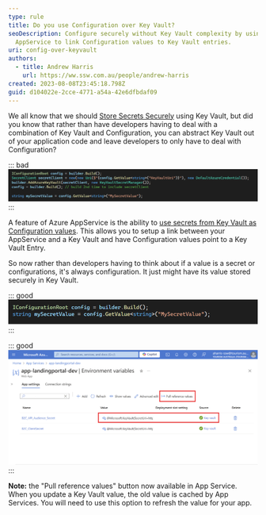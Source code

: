 ```yaml
---
type: rule
title: Do you use Configuration over Key Vault?
seoDescription: Configure securely without Key Vault complexity by using Azure
  AppService to link Configuration values to Key Vault entries.
uri: config-over-keyvault
authors:
  - title: Andrew Harris
    url: https://ww.ssw.com.au/people/andrew-harris
created: 2023-08-08T23:45:18.798Z
guid: d104022e-2cce-4771-a54a-42e6dfbdaf09
---
```


We all know that we should [Store Secrets Securely](/store-your-secrets-securely) using Key Vault, but did you know that rather than have developers having to deal with a combination of Key Vault and Configuration, you can abstract Key Vault out of your application code and leave developers to only have to deal with Configuration?

<!--endintro-->

::: bad
![Figure: Bad example - Having to wire up Key Vault unnecessarily](badkeyvault.png 'Wiring up both KeyVault and Configure')
:::

A feature of Azure AppService is the ability to [use secrets from Key Vault as Configuration values](https://learn.microsoft.com/en-us/azure/app-service/app-service-key-vault-references). This allows you to setup a link between your AppService and a Key Vault and have Configuration values point to a Key Vault Entry.

So now rather than developers having to think about if a value is a secret or configurations, it's always configuration. It just might have its value stored securely in Key Vault.

::: good
![Figure: Good example - Developers don't need to know anything about Key Vault](goodkeyvault.png)
:::

::: good
![Figure: Good example -  Using Key Vault values in Azure App Service](screenshot-2024-09-05-183121.png)
:::

**Note:** the "Pull reference values" button now available in App Service. When you update a Key Vault value, the old value is cached by App Services. You will need to use this option to refresh the value for your app.
